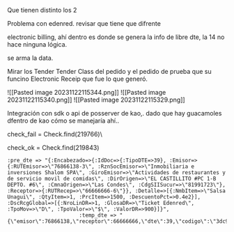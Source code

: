 Que tienen distinto los 2

Problema con edenred. revisar que tiene que difrente 

electronic billing, ahí dentro es donde se genera la info de libre dte, la 14 no hace ninguna lógica.

se arma la data.

Mirar los Tender Tender Class del pedido y el pedido de prueba que su funcino
Electronic Receip que fue lo que generó.

![[Pasted image 20231122115344.png]]
![[Pasted image 20231122115340.png]]
![[Pasted image 20231122115329.png]]

Integración con sdk o api de posserver de kao,. 
dado que hay guacamoles dfentro de kao cómo se manejaría ahí..

check_fail = Check.find(219766)\


check_ok = Check.find(219843)

```
:pre_dte => "{:Encabezado=>{:IdDoc=>{:TipoDTE=>39}, :Emisor=>{:RUTEmisor=>\"76866138-3\", :RznSocEmisor=>\"Inmobiliaria e inversiones Shalom SPA\", :GiroEmisor=>\"Actividades de restaurantes y de servicio movil de comidas\", :DirOrigen=>\"EL CASTILLITO #PC 1-B DEPTO. #6\", :CmnaOrigen=>\"Las Condes\", :CdgSIISucur=>\"81991723\"}, :Receptor=>{:RUTRecep=>\"66666666-6\"}}, :Detalle=>[{:NmbItem=>\"Salsa Unagui\", :QtyItem=>1, :PrcItem=>1500, :DescuentoPct=>0.4e2}], :DscRcgGlobal=>[{:NroLinDR=>1, :GlosaDR=>\"Ticket Edenred\", :TpoMov=>\"D\", :TpoValor=>\"$\", :ValorDR=>900}]}",
                       :temp_dte => "{\"emisor\":76866138,\"receptor\":66666666,\"dte\":39,\"codigo\":\"3dc94e8d29680a841a76df2e14837a9c\"}\n",

```